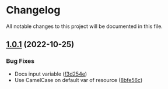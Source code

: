 # Changelog

All notable changes to this project will be documented in this file.

## [1.0.1](https://github.com/cauealvesbraz/terraform-aws-ecr/compare/v1.0.0...v1.0.1) (2022-10-25)


### Bug Fixes

* Docs input variable ([f3d254e](https://github.com/cauealvesbraz/terraform-aws-ecr/commit/f3d254e49fc4236cf4c6f98f8f3d5c89a727cccf))
* Use CamelCase on default var of resource ([8bfe56c](https://github.com/cauealvesbraz/terraform-aws-ecr/commit/8bfe56c85e13d7266b43174a7ae5236594e864ee))
